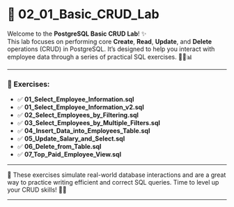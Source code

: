 # 🐘 02_01_Basic_CRUD_Lab

Welcome to the **PostgreSQL Basic CRUD Lab**! ✨  
This lab focuses on performing core **Create**, **Read**, **Update**, and **Delete** operations (CRUD) in PostgreSQL. It’s designed to help you interact with employee data through a series of practical SQL exercises. 🧑‍💼📊

---

### 📝 Exercises:

- ✅ **01_Select_Employee_Information.sql**
- ✅ **01_Select_Employee_Information_v2.sql**
- ✅ **02_Select_Employees_by_Filtering.sql**
- ✅ **03_Select_Employees_by_Multiple_Filters.sql**
- ✅ **04_Insert_Data_into_Employees_Table.sql**
- ✅ **05_Update_Salary_and_Select.sql**
- ✅ **06_Delete_from_Table.sql**
- ✅ **07_Top_Paid_Employee_View.sql**

---

💼 These exercises simulate real-world database interactions and are a great way to practice writing efficient and correct SQL queries. Time to level up your CRUD skills! 🚀🧠

---

